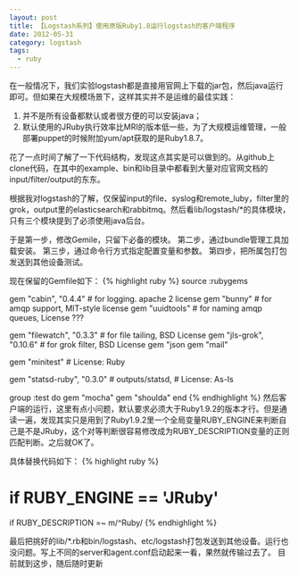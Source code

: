 ```yaml
---
layout: post
title: 【Logstash系列】使用原版Ruby1.8运行logstash的客户端程序
date: 2012-05-31
category: logstash
tags:
  - ruby
---
```

在一般情况下，我们实验logstash都是直接用官网上下载的jar包，然后java运行即可。但如果在大规模场景下，这样其实并不是运维的最佳实践：

1. 并不是所有设备都默认或者很方便的可以安装java；
2. 默认使用的JRuby执行效率比MRI的版本低一些，为了大规模运维管理，一般部署puppet的时候附加yum/apt获取的是Ruby1.8.7。

花了一点时间了解了一下代码结构，发现这点其实是可以做到的。从github上clone代码，在其中的example、bin和lib目录中都看到大量对应官网文档的input/filter/output的东东。

根据我对logstash的了解，仅保留input的file、syslog和remote_luby，filter里的grok，output里的elasticsearch和rabbitmq。然后看lib/logstash/*的具体模块，只有三个模块提到了必须使用java后台。

于是第一步，修改Gemile，只留下必备的模块。
第二步，通过bundle管理工具加载安装。
第三步，通过命令行方式指定配置变量和参数。
第四步，把所属包打包发送到其他设备测试。

现在保留的Gemfile如下：
{% highlight ruby %}
source :rubygems

gem "cabin", "0.4.4" # for logging. apache 2 license
gem "bunny" # for amqp support, MIT-style license
gem "uuidtools" # for naming amqp queues, License ???

gem "filewatch", "0.3.3"  # for file tailing, BSD License
gem "jls-grok", "0.10.6" # for grok filter, BSD License
gem "json
gem "mail"

gem "minitest" # License: Ruby

gem "statsd-ruby", "0.3.0" # outputs/statsd, # License: As-Is

group :test do
  gem "mocha"
  gem "shoulda"
end
{% endhighlight %}
然后客户端的运行，这里有点小问题，默认要求必须大于Ruby1.9.2的版本才行。但是通读一遍，发现其实只是用到了Ruby1.9.2里一个全局变量RUBY_ENGINE来判断自己是不是JRuby，这个对等判断很容易修改成为RUBY_DESCRIPTION变量的正则匹配判断。之后就OK了。

具体替换代码如下：
{% highlight ruby %}
# if RUBY_ENGINE == 'JRuby' 
  if RUBY_DESCRIPTION =~ m/^Ruby/
{% endhighlight %}

最后把挑好的lib/*.rb和bin/logstash、etc/logstash打包发送到其他设备。运行也没问题。写上不同的server和agent.conf启动起来一看，果然就传输过去了。
目前就到这步，随后随时更新
